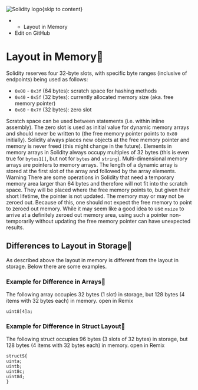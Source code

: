 ![Solidity logo](https://docs.soliditylang.org/en/latest/_static/img/logo.svg){skip to content}
  *   * Layout in Memory
  * Edit on GitHub


# Layout in Memory
Solidity reserves four 32-byte slots, with specific byte ranges (inclusive of endpoints) being used as follows:
  * `0x00` - `0x3f` (64 bytes): scratch space for hashing methods
  * `0x40` - `0x5f` (32 bytes): currently allocated memory size (aka. free memory pointer)
  * `0x60` - `0x7f` (32 bytes): zero slot


Scratch space can be used between statements (i.e. within inline assembly). The zero slot is used as initial value for dynamic memory arrays and should never be written to (the free memory pointer points to `0x80` initially).
Solidity always places new objects at the free memory pointer and memory is never freed (this might change in the future).
Elements in memory arrays in Solidity always occupy multiples of 32 bytes (this is even true for `bytes1[]`, but not for `bytes` and `string`). Multi-dimensional memory arrays are pointers to memory arrays. The length of a dynamic array is stored at the first slot of the array and followed by the array elements.
Warning
There are some operations in Solidity that need a temporary memory area larger than 64 bytes and therefore will not fit into the scratch space. They will be placed where the free memory points to, but given their short lifetime, the pointer is not updated. The memory may or may not be zeroed out. Because of this, one should not expect the free memory to point to zeroed out memory.
While it may seem like a good idea to use `msize` to arrive at a definitely zeroed out memory area, using such a pointer non-temporarily without updating the free memory pointer can have unexpected results.
## Differences to Layout in Storage
As described above the layout in memory is different from the layout in storage. Below there are some examples.
### Example for Difference in Arrays
The following array occupies 32 bytes (1 slot) in storage, but 128 bytes (4 items with 32 bytes each) in memory.
open in Remix
```
uint8[4]a;

```

### Example for Difference in Struct Layout
The following struct occupies 96 bytes (3 slots of 32 bytes) in storage, but 128 bytes (4 items with 32 bytes each) in memory.
open in Remix
```
structS{
uinta;
uintb;
uint8c;
uint8d;
}

```

